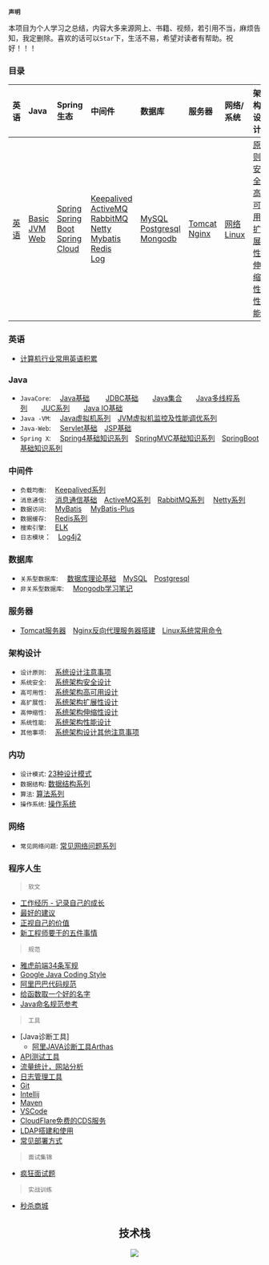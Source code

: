**`声明`**

本项目为个人学习之总结，内容大多来源网上、书籍、视频，若引用不当，麻烦告知，我定删除。喜欢的话可以`Star`下，生活不易，希望对读者有帮助。祝好！！！

### 目录

| 英语 | Java | Spring生态 | 中间件 | 数据库 | 服务器 | 网络/系统 | 架构设计 | 内功 | 程序人生 |
|:----|:-----|:------|:------|:------|:------|:------|:------|:------|:-----|
|<a href="#英语" h2>英语</a>|<a href="#Java">Basic</a><br><a href="#Java">JVM</a><br><a href="#Java">Web</a><br>|<a href="#Java">Spring</a><br><a href="#Java">Spring Boot</a><br><a href="#Java">Spring Cloud</a>|<a href="#中间件">Keepalived</a><br><a href="#中间件">ActiveMQ</a><br><a href="#中间件">RabbitMQ</a><br><a href="#中间件">Netty</a><br><a href="#中间件">Mybatis</a><br><a href="#中间件">Redis</a><br><a href="#中间件">Log</a>|<a href="#数据库">MySQL</a><br><a href="#数据库">Postgresql</a><br><a href="#数据库">Mongodb</a>|<a href="#服务器">Tomcat</a><br><a href="#服务器">Nginx</a>|<a href="#网络">网络</a><br><a href="#服务器">Linux</a>|<a href="#架构设计">原则</a><br><a href="#架构设计">安全</a><br><a href="#架构设计">高可用</a><br><a href="#架构设计">扩展性</a><br><a href="#架构设计">伸缩性</a><br><a href="#架构设计">性能</a><br>|<a href="#内功">数据结构</a><br><a href="#内功">算法</a><br><a href="#内功">设计模式</a>|<a href="#程序人生">软文</a><br><a href="#程序人生">规范</a><br><a href="#程序人生">工具</a><br><a href="#程序人生">面试集锦</a><br><a href="#程序人生">实战训练</a>|

### 英语
* [计算机行业常用英语积累](tool/english.md)

### Java
* `JavaCore`: &emsp;[Java基础](java/basic/java-basic.md)
&emsp;&emsp;[JDBC基础](https://github.com/zhonghuasheng/JAVA/blob/master/jdbc/src/main/java/com/zhonghuasheng/jdbc/learn01/BasicSteps.java)&emsp;&emsp;[Java集合](java/basic/java-collection.md)&emsp;&emsp;[Java多线程系列](java/basic/java-thread.md)&emsp;&emsp;[JUC系列](java/basic/java-thread-juc.md)&emsp;&emsp;[Java IO基础](java/basic/java-io-nio.md)
* `Java -VM`: &emsp;[Java虚拟机系列](java/jvm/深入理解Java虚拟机.md)&emsp;[JVM虚拟机监控及性能调优系列](java/jvm/JVM虚拟机监控及性能调优.md)
* `Java-Web`: &emsp;[Servlet基础](java/javaweb/servlet.md)&emsp;[JSP基础](java/javaweb/jsp.md)
* `Spring X`: &emsp;[Spring4基础知识系列](java/spring/spring.md#Spring)&emsp;[SpringMVC基础知识系列](java/spring/spring.md#SpringMVC)&emsp;[SpringBoot基础知识系列](java/spring/spring.md#SpringBoot)

### 中间件
* `负载均衡`: &emsp;[Keepalived系列](plugins/keepalived.md)
* `消息通信`: &emsp;[消息通信基础](http://note.youdao.com/noteshare?id=30a11e46aaef3f00d2ecfb84692ca294&sub=wcp157828038663078)&emsp;[ActiveMQ系列](plugins/activemq.md)&emsp;[RabbitMQ系列](plugins/rabbitmq.md) &emsp;[Netty系列](plugins/netty.md)
* `数据访问`: &emsp;[MyBatis](plugins/mybatis.md) &emsp;[MyBatis-Plus](plugins/mybatis-plus.md)
* `数据缓存`: &emsp;[Redis系列](plugins/redis.md)
* `搜索引擎`: &emsp;[ELK](plugins/elasticsearch.md)
* `日志模块`：&emsp;[Log4j2](plugins/log.md)

### 数据库
* `关系型数据库`: &emsp;[数据库理论基础](plugins/database/database.md)&emsp;[MySQL](plugins/mysql.md)&emsp;[Postgresql](plugins/postgresql.md)
* `非关系型数据库`: &emsp;[Mongodb学习笔记](plugins/mongodb.md)

### 服务器
* [Tomcat服务器](plugins/tomcat.md)&emsp;[Nginx反向代理服务器搭建](plugins/nginx.md)&emsp;[Linux系统常用命令](tool/shell/linux.md)

### 架构设计
* `设计原则`: &emsp;[系统设计注意事项](system/architecture/系统设计注意事项.md)
* `系统安全`: &emsp;[系统架构安全设计](system/architecture/系统架构安全设计.md)
* `高可用性`: &emsp;[系统架构高可用设计](system/architecture/系统架构高可用设计.md)
* `高扩展性`: &emsp;[系统架构扩展性设计](system/architecture/系统架构扩展性设计.md)
* `高伸缩性`: &emsp;[系统架构伸缩性设计](system/architecture/系统架构伸缩性设计.md)
* `系统性能`: &emsp;[系统架构性能设计](system/architecture/系统架构性能设计.md)
* `其他事项`: &emsp;[系统架构设计其他注意事项](system/architecture/系统架构设计其他注意事项.md)

### 内功
* `设计模式`: [23种设计模式](system/algorithm/设计模式.md)
* `数据结构`: [数据结构系列](system/algorithm/数据结构.md)
* `算法`: [算法系列](system/algorithm/algorithm.md)
* `操作系统`: [操作系统](tool/shell/linux.md)

### 网络
* `常见网络问题`: [常见网络问题系列](system/network/network.md)

### 程序人生
> `软文`
* [工作经历 - 记录自己的成长](tool/coding-life.md#记录自己的成长)
* [最好的建议](tool/coding-life.md/#最好的建议)
* [正视自己的价值](tool/coding-life.md/#正视自己的价值)
* [新工程师要干的五件事情](tool/coding-life.md/#新工程师要干的五件事情)

> `规范`
* [雅虎前端34条军规](http://note.youdao.com/noteshare?id=b59d0da4f7bb2b7ba5f73129d85b1ba1)
* [Google Java Coding Style](https://google.github.io/styleguide/javaguide.html)
* [阿里巴巴代码规范](https://github.com/alibaba/p3c/blob/master/%E9%98%BF%E9%87%8C%E5%B7%B4%E5%B7%B4Java%E5%BC%80%E5%8F%91%E6%89%8B%E5%86%8C%EF%BC%88%E8%AF%A6%E5%B0%BD%E7%89%88%EF%BC%89.pdf)
* [给函数取一个好的名字](http://note.youdao.com/noteshare?id=74f3c5fae9fc26473e7046a700cdad12&sub=wcp1581864078132689)
* [Java命名规范参考](http://note.youdao.com/noteshare?id=c0ca7331624eb2f19b06f623a1b832ae&sub=2F7223EB9D9E4072B60A1FB578BF0AFA)

> `工具`
* [Java诊断工具]
    * [阿里JAVA诊断工具Arthas](tool/tools.md)
* [API测试工具](tool/api-testing-tool.md)
* [流量统计，网站分析](tool/common-tools.md)
* [日志管理工具](tool/cronolog.md)
* [Git](tool/git.md)
* [Intellij](tool/intellij.md)
* [Maven](tool/maven.md)
* [VSCode](tool/vscode-settings.md)
* [CloudFlare免费的CDS服务]()
* [LDAP搭建和使用]()
* [常见部署方式](tool/deployment.md)

> `面试集锦`
* [疯狂面试题](tool/interview.md)

> `实战训练`
* [秒杀商城](https://github.com/zhonghuasheng/JAVA/tree/master/seckill)

<center>
<h2 align="center">技术栈</h2>
<center>

![](tool/tutorial-2020-10-31.png)

</center>
